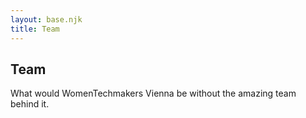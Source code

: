 ```yaml
---
layout: base.njk
title: Team
---
```


<section class="schedule">
  <div class="container">
    <h1>Team</h1>
    <p>What would WomenTechmakers Vienna be without the amazing team behind it.</p>
  </div>
</section>
